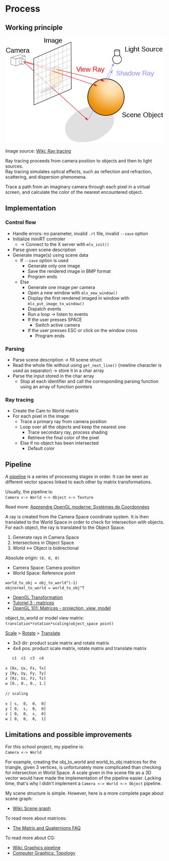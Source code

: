 # Process

## Working principle

<p align="center">
  <img src="assets/800px-Ray_trace_diagram.svg.png" alt="wiki" />
</p>

Image source: [Wiki: Ray tracing](https://en.wikipedia.org/wiki/Ray_tracing_(graphics))

Ray tracing proceeds from camera position to objects and then to light sources.  
Ray tracing simulates optical effects, such as reflection and refraction, scattering, and dispersion phenomena.

Trace a path from an imaginary camera through each pixel in a virtual screen, and calculate the color of the nearest encountered object.

## Implementation

### Control flow

- Handle errors: no parameter, invalid `.rt` file, invalid `--save` option
- Initialize miniRT controler
  - -> Connect to the X server with `mlx_init()`
- Parse given scene description
- Generate image(s) using scene data
  - If `--save` option is used
    - Generate only one image
    - Save the rendered image in BMP format
    - Program ends
  - Else
    - Generate one image per camera
    - Open a new window with `mlx_new_window()`
    - Display the first rendered imaged in window with `mlx_put_image_to_window()`
    - Dispatch events
    - Run a loop -> listen to events
    - If the user presses SPACE
      - Switch active camera
    - If the user presses ESC or click on the window cross
      - Program ends

### Parsing

- Parse scene description -> fill scene struct
- Read the whole file without using `get_next_line()` (newline character is used as separator) -> store it in a char array
- Parse the input stored in the char array
  - Stop at each identifier and call the corresponding parsing function using an array of function pointers

### Ray tracing

- Create the Cam to World matrix
- For each pixel in the image:
  - Trace a primary ray from camera position
  - Loop over all the objects and keep the nearest one
    - Trace secondary ray, process shading
    - Retrieve the final color of the pixel
  - Else if no object has been intersected
    - Default color

## Pipeline

A [pipeline](https://en.wikipedia.org/wiki/Graphics_pipeline) is a series of processing stages in order. It can be seen as different vector spaces linked to each other by matrix transformations.

Usually, the pipeline is:  
`Camera <-> World <-> Object <-> Texture`

Read more: [Apprendre OpenGL moderne: Systèmes de Coordonnées](https://opengl.developpez.com/tutoriels/apprendre-opengl/?page=systemes-de-coordonnees)

A ray is created from the Camera Space coordinate system. It is then translated to the World Space in order to check for intersection with objects. For each object, the ray is translated to the Object Space.

1. Generate rays in Camera Space
2. Intersections in Object Space
3. World <-> Object is bidirectional

Absolute origin: `(0, 0, 0)`
- Camera Space: Camera position
- World Space: Reference point

```
world_to_obj = obj_to_world^(-1)
objnormal_to_world = world_to_obj^T
```

- [OpenGL Transformation](http://www.songho.ca/opengl/gl_transform.html)
- [Tutoriel 3 : matrices](http://www.opengl-tutorial.org/beginners-tutorials/tutorial-3-matrices/)
- [OpenGL 101: Matrices - projection, view, model](https://solarianprogrammer.com/2013/05/22/opengl-101-matrices-projection-view-model/)

object_to_world or model view matrix:  
`translation*rotation*scaling(object_space point)`

[Scale](https://www.khronos.org/registry/OpenGL-Refpages/gl2.1/xhtml/glScale.xml) > [Rotate](https://www.khronos.org/registry/OpenGL-Refpages/gl2.1/xhtml/glRotate.xml) > [Translate](https://www.khronos.org/registry/OpenGL-Refpages/gl2.1/xhtml/glTranslate.xml)

- 3x3 dir: product scale matrix and rotate matrix
- 4x4 pos: product scale matrix, rotate matrix and translate matrix

```
   c1  c2  c3  c4

x [Rx, Ux, Fx, Tx]
y [Ry, Uy, Fy, Ty]
z [Rz, Uz, Fz, Tz]
w [0., 0., 0., 1.]

// scaling

x [ s,  0,  0,  0]
y [ 0,  s,  0,  0]
z [ 0,  0,  s,  0]
w [ 0,  0,  0,  1]
```

## Limitations and possible improvements

For this school project, my pipeline is:  
`Camera <-> World`

For example, creating the obj_to_world and world_to_obj matrices for the triangle, given 3 vertices, is unfortunately more complicated than checking for intersection in World Space. A scale given in the scene file as a 3D vector would have made the implementation of the pipeline easier. Lacking time, that's why I didn't implement a `Camera <-> World <-> Object` pipeline.

My scene structure is simple. However, here is a more complete page about scene graph:  
- [Wiki: Scene graph](https://en.wikipedia.org/wiki/Scene_graph)

To read more about matrices:  
- [The Matrix and Quaternions FAQ](http://www.opengl-tutorial.org/assets/faq_quaternions/index.html)

To read more about CG:  
- [Wiki: Graphics pipeline](https://en.wikipedia.org/wiki/Graphics_pipeline)
- [Computer Graphics: Topology](https://www.as.uky.edu/blogs/tlha222/computer-graphics-topology)

